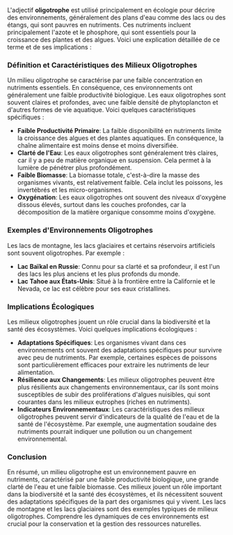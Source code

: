 L'adjectif **oligotrophe** est utilisé principalement en écologie pour décrire des environnements, généralement des plans d'eau comme des lacs ou des étangs, qui sont pauvres en nutriments. Ces nutriments incluent principalement l'azote et le phosphore, qui sont essentiels pour la croissance des plantes et des algues. Voici une explication détaillée de ce terme et de ses implications :

### Définition et Caractéristiques des Milieux Oligotrophes

Un milieu oligotrophe se caractérise par une faible concentration en nutriments essentiels. En conséquence, ces environnements ont généralement une faible productivité biologique. Les eaux oligotrophes sont souvent claires et profondes, avec une faible densité de phytoplancton et d'autres formes de vie aquatique. Voici quelques caractéristiques spécifiques :

- **Faible Productivité Primaire**: La faible disponibilité en nutriments limite la croissance des algues et des plantes aquatiques. En conséquence, la chaîne alimentaire est moins dense et moins diversifiée.
- **Clarté de l'Eau**: Les eaux oligotrophes sont généralement très claires, car il y a peu de matière organique en suspension. Cela permet à la lumière de pénétrer plus profondément.
- **Faible Biomasse**: La biomasse totale, c'est-à-dire la masse des organismes vivants, est relativement faible. Cela inclut les poissons, les invertébrés et les micro-organismes.
- **Oxygénation**: Les eaux oligotrophes ont souvent des niveaux d'oxygène dissous élevés, surtout dans les couches profondes, car la décomposition de la matière organique consomme moins d'oxygène.

### Exemples d'Environnements Oligotrophes

Les lacs de montagne, les lacs glaciaires et certains réservoirs artificiels sont souvent oligotrophes. Par exemple :

- **Lac Baïkal en Russie**: Connu pour sa clarté et sa profondeur, il est l'un des lacs les plus anciens et les plus profonds du monde.
- **Lac Tahoe aux États-Unis**: Situé à la frontière entre la Californie et le Nevada, ce lac est célèbre pour ses eaux cristallines.

### Implications Écologiques

Les milieux oligotrophes jouent un rôle crucial dans la biodiversité et la santé des écosystèmes. Voici quelques implications écologiques :

- **Adaptations Spécifiques**: Les organismes vivant dans ces environnements ont souvent des adaptations spécifiques pour survivre avec peu de nutriments. Par exemple, certaines espèces de poissons sont particulièrement efficaces pour extraire les nutriments de leur alimentation.
- **Résilience aux Changements**: Les milieux oligotrophes peuvent être plus résilients aux changements environnementaux, car ils sont moins susceptibles de subir des proliférations d'algues nuisibles, qui sont courantes dans les milieux eutrophes (riches en nutriments).
- **Indicateurs Environnementaux**: Les caractéristiques des milieux oligotrophes peuvent servir d'indicateurs de la qualité de l'eau et de la santé de l'écosystème. Par exemple, une augmentation soudaine des nutriments pourrait indiquer une pollution ou un changement environnemental.

### Conclusion

En résumé, un milieu oligotrophe est un environnement pauvre en nutriments, caractérisé par une faible productivité biologique, une grande clarté de l'eau et une faible biomasse. Ces milieux jouent un rôle important dans la biodiversité et la santé des écosystèmes, et ils nécessitent souvent des adaptations spécifiques de la part des organismes qui y vivent. Les lacs de montagne et les lacs glaciaires sont des exemples typiques de milieux oligotrophes. Comprendre les dynamiques de ces environnements est crucial pour la conservation et la gestion des ressources naturelles.